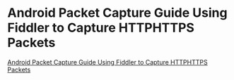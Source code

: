# Android Packet Capture Guide Using Fiddler to Capture HTTPHTTPS Packets
[Android Packet Capture Guide Using Fiddler to Capture HTTPHTTPS Packets](https://aiwithcloud.com/2022/09/15/android_packet_capture_guide_using_fiddler_to_capture_httphttps_packets/)